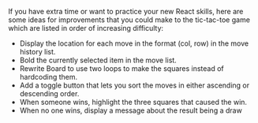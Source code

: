 If you have extra time or want to practice your new React skills, here are some ideas for improvements that you could make to the tic-tac-toe game which are listed in order of increasing difficulty:

- Display the location for each move in the format (col, row) in the move history list.
- Bold the currently selected item in the move list.
- Rewrite Board to use two loops to make the squares instead of hardcoding them.
- Add a toggle button that lets you sort the moves in either ascending or descending order.
- When someone wins, highlight the three squares that caused the win.
- When no one wins, display a message about the result being a draw